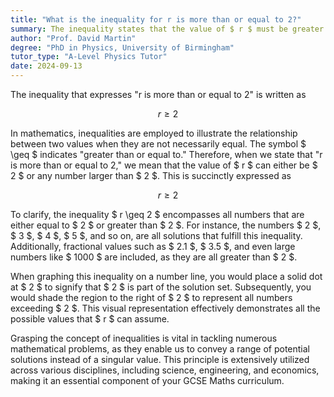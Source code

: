 ```yaml
---
title: "What is the inequality for r is more than or equal to 2?"
summary: The inequality states that the value of $ r $ must be greater than or equal to 2, represented mathematically as $ r \geq 2 $.
author: "Prof. David Martin"
degree: "PhD in Physics, University of Birmingham"
tutor_type: "A-Level Physics Tutor"
date: 2024-09-13
---
```


The inequality that expresses "r is more than or equal to 2" is written as 

$$ 
r \geq 2 
$$

In mathematics, inequalities are employed to illustrate the relationship between two values when they are not necessarily equal. The symbol $ \geq $ indicates "greater than or equal to." Therefore, when we state that "r is more than or equal to 2," we mean that the value of $ r $ can either be $ 2 $ or any number larger than $ 2 $. This is succinctly expressed as 

$$ 
r \geq 2 
$$

To clarify, the inequality $ r \geq 2 $ encompasses all numbers that are either equal to $ 2 $ or greater than $ 2 $. For instance, the numbers $ 2 $, $ 3 $, $ 4 $, $ 5 $, and so on, are all solutions that fulfill this inequality. Additionally, fractional values such as $ 2.1 $, $ 3.5 $, and even large numbers like $ 1000 $ are included, as they are all greater than $ 2 $.

When graphing this inequality on a number line, you would place a solid dot at $ 2 $ to signify that $ 2 $ is part of the solution set. Subsequently, you would shade the region to the right of $ 2 $ to represent all numbers exceeding $ 2 $. This visual representation effectively demonstrates all the possible values that $ r $ can assume.

Grasping the concept of inequalities is vital in tackling numerous mathematical problems, as they enable us to convey a range of potential solutions instead of a singular value. This principle is extensively utilized across various disciplines, including science, engineering, and economics, making it an essential component of your GCSE Maths curriculum.
    